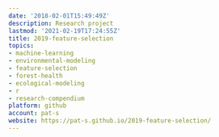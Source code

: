 ```yaml
---
date: '2018-02-01T15:49:49Z'
description: Research project
lastmod: '2021-02-19T17:24:55Z'
title: 2019-feature-selection
topics:
- machine-learning
- environmental-modeling
- feature-selection
- forest-health
- ecological-modeling
- r
- research-compendium
platform: github
account: pat-s
website: https://pat-s.github.io/2019-feature-selection/
---
```


